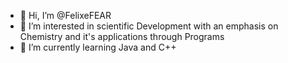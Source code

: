 - 👋 Hi, I’m @FelixeFEAR
- 👀 I’m interested in scientific Development with an emphasis on Chemistry and it's applications through Programs
- 🌱 I’m currently learning Java and C++


<!---
FelixeFEAR/FelixeFEAR is a ✨ special ✨ repository because its `README.md` (this file) appears on your GitHub profile.
You can click the Preview link to take a look at your changes.
--->
